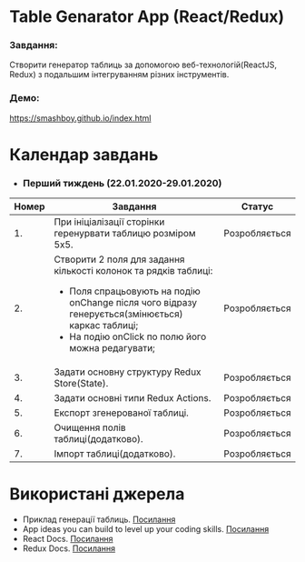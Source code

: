 # Table Genarator App (React/Redux)

### Завдання: 
Створити генератор таблиць за допомогою веб-технологій(ReactJS, Redux) з подальшим інтегруванням різних інструментів.

### Демо:
https://smashboy.github.io/index.html

# Календар завдань

* ### Перший тиждень (22.01.2020-29.01.2020)
| Номер | Завдання | Статус |
| - | - | - |
|1.| При ініціалізації сторінки геренурвати таблицю розміром 5x5. | Розробляється |
|2.| Створити 2 поля для задання кількості колонок та рядків таблиці:<ul><li>Поля спрацьовують на подію onChange після чого відразу генерується(змінюється) каркас таблиці;</li><li>На подію onClick по полю його можна редагувати;</li></ul> | Розробляється |
|3.| Задати основну структуру Redux Store(State). | Розробляється |
|4.| Задати основні типи Redux Actions. | Розробляється |
|5.| Експорт згенерованої таблиці. | Розробляється |
|6.| Очищення полів таблиці(додатково). | Розробляється |
|7.| Імпорт таблиці(додатково). | Розробляється |

# Використані джерела
* Приклад генерації таблиць. [Посилання](https://www.tablesgenerator.com/markdown_tables)
* App ideas you can build to level up your coding skills. [Посилання](https://www.freecodecamp.org/news/here-are-some-app-ideas-you-can-build-to-level-up-your-coding-skills-39618291f672/)
* React Docs. [Посилання](https://reactjs.org/)
* Redux Docs. [Посилання](https://redux.js.org/)
